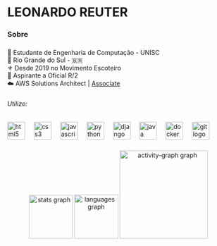 <h1 align="left">LEONARDO REUTER</h1>

###

<h3 align="left">Sobre</h3>

###

🔎 Estudante de Engenharia de Computação - UNISC<br>
📌 Rio Grande do Sul - 🇧🇷<br>
⚜️ Desde 2019 no Movimento Escoteiro<br>
🔰 Aspirante a Oficial R/2<br>
☁️ AWS Solutions Architect | [Associate](https://www.credly.com/badges/f0371a27-7845-41bd-aa59-0c635be5cd61/linked_in_profile)

###

<h6 align="left">Utilizo:</h6>

###

<div align="left">
  <img src="https://cdn.jsdelivr.net/gh/devicons/devicon/icons/html5/html5-original.svg" width="40" alt="html5 logo"  />
  <img width="12" />
  <img src="https://cdn.jsdelivr.net/gh/devicons/devicon/icons/css3/css3-original.svg" width="40" alt="css3 logo"  />
  <img width="12" />
  <img src="https://cdn.jsdelivr.net/gh/devicons/devicon/icons/javascript/javascript-original.svg" width="40" alt="javascript logo"  />
  <img width="12" />
  <img src="https://cdn.jsdelivr.net/gh/devicons/devicon/icons/python/python-original.svg" width="40" alt="python logo"  />
  <img width="12" />
  <img src="https://cdn.jsdelivr.net/gh/devicons/devicon/icons/flask/flask-original.svg" width="40" alt="django logo"  />
  <img width="12" />
  <img src="https://cdn.jsdelivr.net/gh/devicons/devicon/icons/java/java-original.svg" width="40" alt="java logo"  />
  <img width="12" />
  <img src="https://cdn.jsdelivr.net/gh/devicons/devicon/icons/docker/docker-original.svg" width="40" alt="docker logo"  />
  <img width="12" />
  <img src="https://cdn.jsdelivr.net/gh/devicons/devicon/icons/git/git-original.svg" width="40" alt="git logo"  />
</div>

###

<div align="center">
  <img src="https://github-readme-stats.vercel.app/api?username=leozreuter&hide_title=true&hide_rank=true&show_icons=true&include_all_commits=true&count_private=true&disable_animations=false&theme=github_dark&locale=pt-br&hide_border=true&order=1" height="99" alt="stats graph"  />
  <img src="https://github-readme-stats.vercel.app/api/top-langs?username=leozreuter&locale=pt-br&hide_title=true&layout=compact&card_width=320&langs_count=5&theme=github_dark&hide_border=true&order=2" height="100" alt="languages graph"  />
  <img src="https://github-readme-activity-graph.vercel.app/graph?username=leozreuter&radius=5&theme=github-dark&area=false&order=5&hide_border=true&hide_title=true&title_color=fff&line=fff" height="200" alt="activity-graph graph"  />
</div>

###
